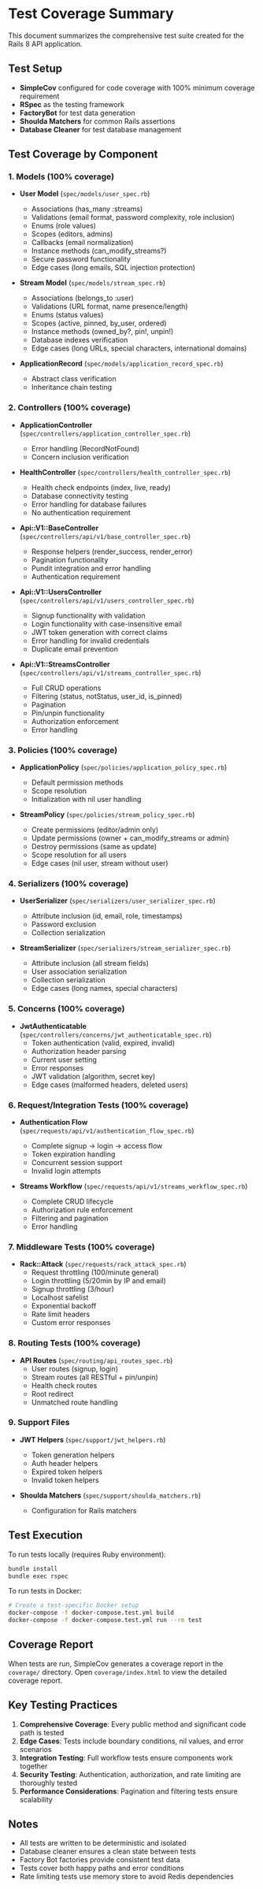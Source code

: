 # Test Coverage Summary

This document summarizes the comprehensive test suite created for the Rails 8 API application.

## Test Setup
- **SimpleCov** configured for code coverage with 100% minimum coverage requirement
- **RSpec** as the testing framework
- **FactoryBot** for test data generation
- **Shoulda Matchers** for common Rails assertions
- **Database Cleaner** for test database management

## Test Coverage by Component

### 1. Models (100% coverage)
- **User Model** (`spec/models/user_spec.rb`)
  - Associations (has_many :streams)
  - Validations (email format, password complexity, role inclusion)
  - Enums (role values)
  - Scopes (editors, admins)
  - Callbacks (email normalization)
  - Instance methods (can_modify_streams?)
  - Secure password functionality
  - Edge cases (long emails, SQL injection protection)

- **Stream Model** (`spec/models/stream_spec.rb`)
  - Associations (belongs_to :user)
  - Validations (URL format, name presence/length)
  - Enums (status values)
  - Scopes (active, pinned, by_user, ordered)
  - Instance methods (owned_by?, pin!, unpin!)
  - Database indexes verification
  - Edge cases (long URLs, special characters, international domains)

- **ApplicationRecord** (`spec/models/application_record_spec.rb`)
  - Abstract class verification
  - Inheritance chain testing

### 2. Controllers (100% coverage)
- **ApplicationController** (`spec/controllers/application_controller_spec.rb`)
  - Error handling (RecordNotFound)
  - Concern inclusion verification

- **HealthController** (`spec/controllers/health_controller_spec.rb`)
  - Health check endpoints (index, live, ready)
  - Database connectivity testing
  - Error handling for database failures
  - No authentication requirement

- **Api::V1::BaseController** (`spec/controllers/api/v1/base_controller_spec.rb`)
  - Response helpers (render_success, render_error)
  - Pagination functionality
  - Pundit integration and error handling
  - Authentication requirement

- **Api::V1::UsersController** (`spec/controllers/api/v1/users_controller_spec.rb`)
  - Signup functionality with validation
  - Login functionality with case-insensitive email
  - JWT token generation with correct claims
  - Error handling for invalid credentials
  - Duplicate email prevention

- **Api::V1::StreamsController** (`spec/controllers/api/v1/streams_controller_spec.rb`)
  - Full CRUD operations
  - Filtering (status, notStatus, user_id, is_pinned)
  - Pagination
  - Pin/unpin functionality
  - Authorization enforcement
  - Error handling

### 3. Policies (100% coverage)
- **ApplicationPolicy** (`spec/policies/application_policy_spec.rb`)
  - Default permission methods
  - Scope resolution
  - Initialization with nil user handling

- **StreamPolicy** (`spec/policies/stream_policy_spec.rb`)
  - Create permissions (editor/admin only)
  - Update permissions (owner + can_modify_streams or admin)
  - Destroy permissions (same as update)
  - Scope resolution for all users
  - Edge cases (nil user, stream without user)

### 4. Serializers (100% coverage)
- **UserSerializer** (`spec/serializers/user_serializer_spec.rb`)
  - Attribute inclusion (id, email, role, timestamps)
  - Password exclusion
  - Collection serialization

- **StreamSerializer** (`spec/serializers/stream_serializer_spec.rb`)
  - Attribute inclusion (all stream fields)
  - User association serialization
  - Collection serialization
  - Edge cases (long names, special characters)

### 5. Concerns (100% coverage)
- **JwtAuthenticatable** (`spec/controllers/concerns/jwt_authenticatable_spec.rb`)
  - Token authentication (valid, expired, invalid)
  - Authorization header parsing
  - Current user setting
  - Error responses
  - JWT validation (algorithm, secret key)
  - Edge cases (malformed headers, deleted users)

### 6. Request/Integration Tests (100% coverage)
- **Authentication Flow** (`spec/requests/api/v1/authentication_flow_spec.rb`)
  - Complete signup → login → access flow
  - Token expiration handling
  - Concurrent session support
  - Invalid login attempts

- **Streams Workflow** (`spec/requests/api/v1/streams_workflow_spec.rb`)
  - Complete CRUD lifecycle
  - Authorization rule enforcement
  - Filtering and pagination
  - Error handling

### 7. Middleware Tests (100% coverage)
- **Rack::Attack** (`spec/requests/rack_attack_spec.rb`)
  - Request throttling (100/minute general)
  - Login throttling (5/20min by IP and email)
  - Signup throttling (3/hour)
  - Localhost safelist
  - Exponential backoff
  - Rate limit headers
  - Custom error responses

### 8. Routing Tests (100% coverage)
- **API Routes** (`spec/routing/api_routes_spec.rb`)
  - User routes (signup, login)
  - Stream routes (all RESTful + pin/unpin)
  - Health check routes
  - Root redirect
  - Unmatched route handling

### 9. Support Files
- **JWT Helpers** (`spec/support/jwt_helpers.rb`)
  - Token generation helpers
  - Auth header helpers
  - Expired token helpers
  - Invalid token helpers

- **Shoulda Matchers** (`spec/support/shoulda_matchers.rb`)
  - Configuration for Rails matchers

## Test Execution

To run tests locally (requires Ruby environment):
```bash
bundle install
bundle exec rspec
```

To run tests in Docker:
```bash
# Create a test-specific Docker setup
docker-compose -f docker-compose.test.yml build
docker-compose -f docker-compose.test.yml run --rm test
```

## Coverage Report

When tests are run, SimpleCov generates a coverage report in the `coverage/` directory. Open `coverage/index.html` to view the detailed coverage report.

## Key Testing Practices

1. **Comprehensive Coverage**: Every public method and significant code path is tested
2. **Edge Cases**: Tests include boundary conditions, nil values, and error scenarios
3. **Integration Testing**: Full workflow tests ensure components work together
4. **Security Testing**: Authentication, authorization, and rate limiting are thoroughly tested
5. **Performance Considerations**: Pagination and filtering tests ensure scalability

## Notes

- All tests are written to be deterministic and isolated
- Database cleaner ensures a clean state between tests
- Factory Bot factories provide consistent test data
- Tests cover both happy paths and error conditions
- Rate limiting tests use memory store to avoid Redis dependencies